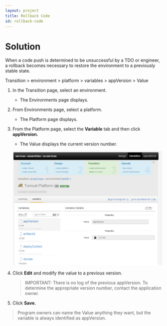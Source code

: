 ```yaml
---
layout: project
title: Rollback Code
id: rollback-code
---
```


# Solution

When a code push is determined to be unsuccessful by a TDO or engineer, a rollback becomes necessary to restore the environment to a previously stable state.

Transition > environment > platform > variables > appVersion > Value

1. In the Transition page, select an environment.
    * The Environments page displays.
  
2. From Environments page, select a platform.
    * The Platform page displays.
  
3. From the Platform page, select the **Variable** tab and then click **appVersion.**
    * The Value displays the current version number.
  
    ![Rollback version](/assets/docs/local/images/rollback-version.png)
  
4. Click **Edit** and modify the value to a previous version.
  
    >IMPORTANT: There is no log of the previous appVersion. To determine the appropriate version number, contact the application owner.
  
5. Click **Save.**

>Program owners can name the Value anything they want, but the variable is always identified as appVersion.



